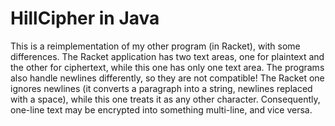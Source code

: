 # HillCipher in Java

This is a reimplementation of my other program (in Racket), with some differences. The Racket application has two text areas, 
one for plaintext and the other for ciphertext, while this one has only one text area. The programs also handle newlines differently, 
so they are not compatible! The Racket one ignores newlines (it converts a paragraph into a string, newlines replaced with a space), 
while this one treats it as any other character. Consequently, one-line text may be encrypted into something multi-line, and vice versa. 
